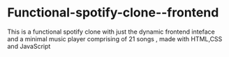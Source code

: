 # Functional-spotify-clone--frontend
This is a functional spotify clone with just the dynamic frontend inteface and a minimal music player comprising of 21 songs , made with HTML,CSS and JavaScript
